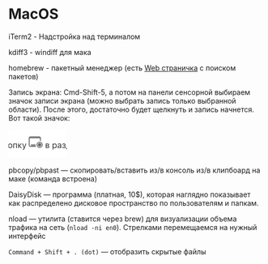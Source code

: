 # MacOS

iTerm2 - Надстройка над терминалом

kdiff3 - windiff для мака

homebrew - пакетный менеджер (есть [Web страничка](https://formulae.brew.sh/formula/) с поиском пакетов)

Запись экрана: Cmd-Shift-5, а потом на панели сенсорной выбираем значок записи экрана (можно выбрать запись только выбранной области). После этого, достаточно будет щелкнуть и запись начнется. Вот такой значок:

![](<../.gitbook/assets/изображение (2).png>)

pbcopy/pbpast — скопировать/вставить из/в консоль  из/в клипбоард на маке (команда встроена)

DaisyDisk — программа (платная, 10$), которая наглядно показывает как распределено дисковое пространство по пользователям и папкам.

nload — утилита (ставится через brew) для визуализации объема трафика на сеть (`nload -ni en0`). Стрелками перемещаемся на нужный интерфейс

`Command + Shift + . (dot)` — отобразить скрытые файлы
